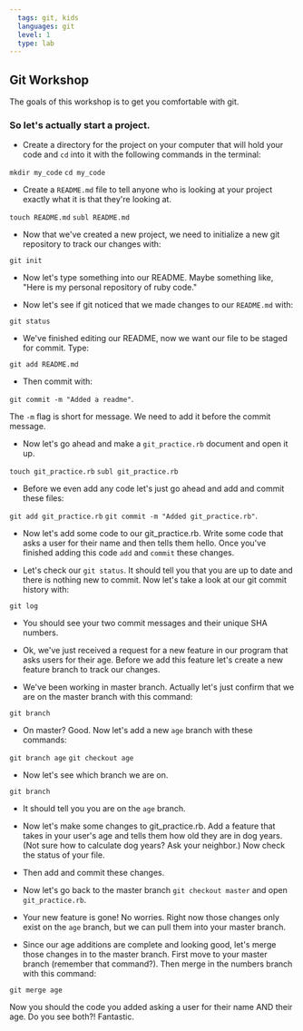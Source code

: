 ```yaml
---
  tags: git, kids 
  languages: git
  level: 1
  type: lab
---
```


## Git Workshop

The goals of this workshop is to get you comfortable with git. 

### So let's actually start a project.

* Create a directory for the project on your computer that will hold your code and `cd` into it with the following commands in the terminal:

`mkdir my_code`
`cd my_code`

* Create a `README.md` file to tell anyone who is looking at your project exactly what it is that they're looking at.

`touch README.md`
`subl README.md` 

* Now that we've created a new project, we need to initialize a new git repository to track our changes with:

`git init` 

* Now let's type something into our README. Maybe something like, "Here is my personal repository of ruby code."

* Now let's see if git noticed that we made changes to our `README.md` with:

`git status` 

* We've finished editing our README, now we want our file to be staged for commit. Type:

`git add README.md` 

* Then commit with:

`git commit -m "Added a readme"`.

The `-m` flag is short for message. We need to add it before the commit message.

* Now let's go ahead and make a `git_practice.rb` document and open it up.

`touch git_practice.rb`
`subl git_practice.rb`

* Before we even add any code let's just go ahead and add and commit these files:

`git add git_practice.rb` 
`git commit -m "Added git_practice.rb"`.

* Now let's add some code to our git_practice.rb. Write some code that asks a user for their name and then tells them hello. Once you've finished adding this code `add` and `commit` these changes.

* Let's check our `git status`. It should tell you that you are up to date and there is nothing new to commit. Now let's take a look at our git commit history with:

`git log` 

* You should see your two commit messages and their unique SHA numbers.

* Ok, we've just received a request for a new feature in our program that asks users for their age. Before we add this feature let's create a new feature branch to track our changes.

* We've been working in master branch. Actually let's just confirm that we are on the master branch with this command:

`git branch`

* On master? Good. Now let's add a new `age` branch with these commands:

`git branch age`
`git checkout age`

* Now let's see which branch we are on.

`git branch`

* It should tell you you are on the `age` branch.

* Now let's make some changes to git_practice.rb. Add a feature that takes in your user's age and tells them how old they are in dog years. (Not sure how to calculate dog years? Ask your neighbor.) Now check the status of your file. 

* Then add and commit these changes.

* Now let's go back to the master branch `git checkout master` and open `git_practice.rb`. 

* Your new feature is gone! No worries. Right now those changes only exist on the `age` branch, but we can pull them into your master branch.

* Since our age additions are complete and looking good, let's merge those changes in to the master branch. First move to your master branch (remember that command?). Then merge in the numbers branch with this command:

`git merge age`

Now you should the code you added asking a user for their name AND their age. Do you see both?! Fantastic.

